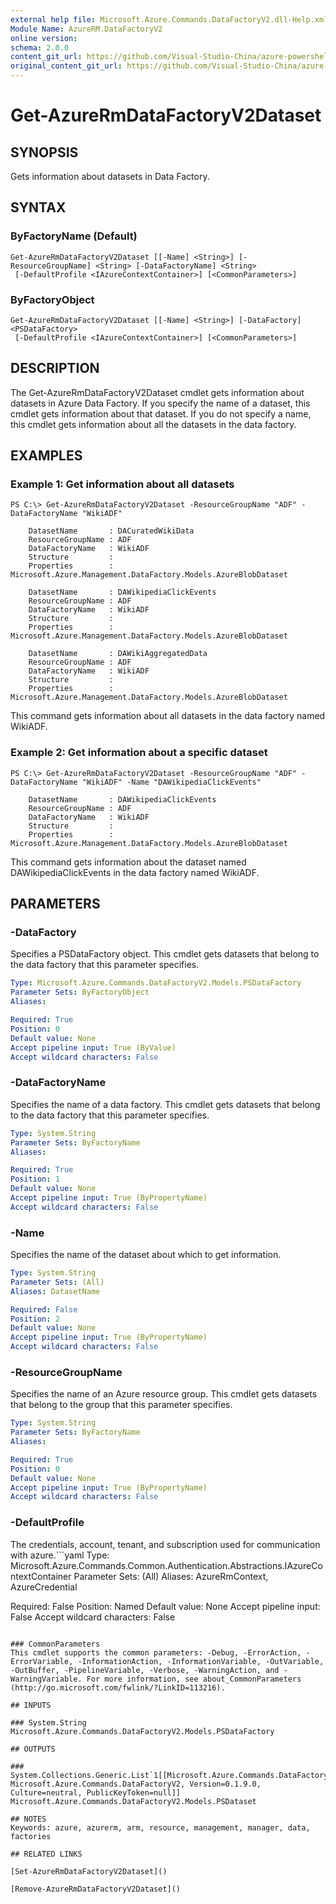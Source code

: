 ```yaml
---
external help file: Microsoft.Azure.Commands.DataFactoryV2.dll-Help.xml
Module Name: AzureRM.DataFactoryV2
online version:
schema: 2.0.0
content_git_url: https://github.com/Visual-Studio-China/azure-powershell/blob/preview/src/ResourceManager/DataFactories/Commands.DataFactoryV2/help/Get-AzureRmDataFactoryV2Dataset.md
original_content_git_url: https://github.com/Visual-Studio-China/azure-powershell/blob/preview/src/ResourceManager/DataFactories/Commands.DataFactoryV2/help/Get-AzureRmDataFactoryV2Dataset.md
---
```


# Get-AzureRmDataFactoryV2Dataset

## SYNOPSIS
Gets information about datasets in Data Factory.

## SYNTAX

### ByFactoryName (Default)
```
Get-AzureRmDataFactoryV2Dataset [[-Name] <String>] [-ResourceGroupName] <String> [-DataFactoryName] <String>
 [-DefaultProfile <IAzureContextContainer>] [<CommonParameters>]
```

### ByFactoryObject
```
Get-AzureRmDataFactoryV2Dataset [[-Name] <String>] [-DataFactory] <PSDataFactory>
 [-DefaultProfile <IAzureContextContainer>] [<CommonParameters>]
```

## DESCRIPTION
The Get-AzureRmDataFactoryV2Dataset cmdlet gets information about datasets in Azure Data Factory.
If you specify the name of a dataset, this cmdlet gets information about that dataset.
If you do not specify a name, this cmdlet gets information about all the datasets in the data factory.

## EXAMPLES

### Example 1: Get information about all datasets
```
PS C:\> Get-AzureRmDataFactoryV2Dataset -ResourceGroupName "ADF" -DataFactoryName "WikiADF"

    DatasetName       : DACuratedWikiData
    ResourceGroupName : ADF
    DataFactoryName   : WikiADF
    Structure         :
    Properties        : Microsoft.Azure.Management.DataFactory.Models.AzureBlobDataset

    DatasetName       : DAWikipediaClickEvents
    ResourceGroupName : ADF
    DataFactoryName   : WikiADF
    Structure         :
    Properties        : Microsoft.Azure.Management.DataFactory.Models.AzureBlobDataset

    DatasetName       : DAWikiAggregatedData
    ResourceGroupName : ADF
    DataFactoryName   : WikiADF
    Structure         :
    Properties        : Microsoft.Azure.Management.DataFactory.Models.AzureBlobDataset
```

This command gets information about all datasets in the data factory named WikiADF.

### Example 2: Get information about a specific dataset
```
PS C:\> Get-AzureRmDataFactoryV2Dataset -ResourceGroupName "ADF" -DataFactoryName "WikiADF" -Name "DAWikipediaClickEvents"

    DatasetName       : DAWikipediaClickEvents
    ResourceGroupName : ADF
    DataFactoryName   : WikiADF
    Structure         :
    Properties        : Microsoft.Azure.Management.DataFactory.Models.AzureBlobDataset
```

This command gets information about the dataset named DAWikipediaClickEvents in the data factory named WikiADF.

## PARAMETERS

### -DataFactory
Specifies a PSDataFactory object.
This cmdlet gets datasets that belong to the data factory that this parameter specifies.


```yaml
Type: Microsoft.Azure.Commands.DataFactoryV2.Models.PSDataFactory
Parameter Sets: ByFactoryObject
Aliases: 

Required: True
Position: 0
Default value: None
Accept pipeline input: True (ByValue)
Accept wildcard characters: False
```

### -DataFactoryName
Specifies the name of a data factory.
This cmdlet gets datasets that belong to the data factory that this parameter specifies.

```yaml
Type: System.String
Parameter Sets: ByFactoryName
Aliases: 

Required: True
Position: 1
Default value: None
Accept pipeline input: True (ByPropertyName)
Accept wildcard characters: False
```

### -Name
Specifies the name of the dataset about which to get information.

```yaml
Type: System.String
Parameter Sets: (All)
Aliases: DatasetName

Required: False
Position: 2
Default value: None
Accept pipeline input: True (ByPropertyName)
Accept wildcard characters: False
```

### -ResourceGroupName
Specifies the name of an Azure resource group.
This cmdlet gets datasets that belong to the group that this parameter specifies.

```yaml
Type: System.String
Parameter Sets: ByFactoryName
Aliases: 

Required: True
Position: 0
Default value: None
Accept pipeline input: True (ByPropertyName)
Accept wildcard characters: False
```

### -DefaultProfile
The credentials, account, tenant, and subscription used for communication with azure.```yaml
Type: Microsoft.Azure.Commands.Common.Authentication.Abstractions.IAzureContextContainer
Parameter Sets: (All)
Aliases: AzureRmContext, AzureCredential

Required: False
Position: Named
Default value: None
Accept pipeline input: False
Accept wildcard characters: False
```

### CommonParameters
This cmdlet supports the common parameters: -Debug, -ErrorAction, -ErrorVariable, -InformationAction, -InformationVariable, -OutVariable, -OutBuffer, -PipelineVariable, -Verbose, -WarningAction, and -WarningVariable. For more information, see about_CommonParameters (http://go.microsoft.com/fwlink/?LinkID=113216).

## INPUTS

### System.String
Microsoft.Azure.Commands.DataFactoryV2.Models.PSDataFactory

## OUTPUTS

### System.Collections.Generic.List`1[[Microsoft.Azure.Commands.DataFactoryV2.Models.PSDataset, Microsoft.Azure.Commands.DataFactoryV2, Version=0.1.9.0, Culture=neutral, PublicKeyToken=null]]
Microsoft.Azure.Commands.DataFactoryV2.Models.PSDataset

## NOTES
Keywords: azure, azurerm, arm, resource, management, manager, data, factories

## RELATED LINKS

[Set-AzureRmDataFactoryV2Dataset]()

[Remove-AzureRmDataFactoryV2Dataset]()
